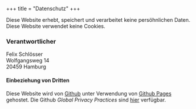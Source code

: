 +++
title = "Datenschutz"
+++

Diese Website erhebt, speichert und verarbeitet keine persöhnlichen Daten. Diese Website verwendet keine Cookies.

### Verantwortlicher
Felix Schlösser<br>
Wolfgangsweg 14<br>
20459 Hamburg<br>


#### Einbeziehung von Dritten
Diese Website wird von [Github](https://github.com) unter Verwendung von [Github Pages](https://help.github.com/articles/what-is-github-pages/) gehostet. Die Github *Global Privacy Practices* sind [hier](https://help.github.com/articles/global-privacy-practices/) verfügbar.


